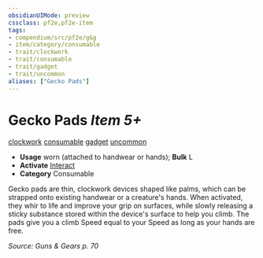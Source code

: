 ```yaml
---
obsidianUIMode: preview
cssclass: pf2e,pf2e-item
tags:
- compendium/src/pf2e/g&g
- item/category/consumable
- trait/clockwork
- trait/consumable
- trait/gadget
- trait/uncommon
aliases: ["Gecko Pads"]
---
```

# Gecko Pads *Item 5+*  
[clockwork](../../../Rules/traits/clockwork-g-g.md)  [consumable](../../../Rules/traits/consumable.md)  [gadget](../../../Rules/traits/gadget-g-g.md)  [uncommon](../../../Rules/traits/uncommon.md)  

- **Usage** worn (attached to handwear or hands); **Bulk** L
- **Activate** [Interact](../../../Rules/actions/interact.md)
- **Category** Consumable

Gecko pads are thin, clockwork devices shaped like palms, which can be strapped onto existing handwear or a creature's hands. When activated, they whir to life and improve your grip on surfaces, while slowly releasing a sticky substance stored within the device's surface to help you climb. The pads give you a climb Speed equal to your Speed as long as your hands are free.

*Source: Guns & Gears p. 70*